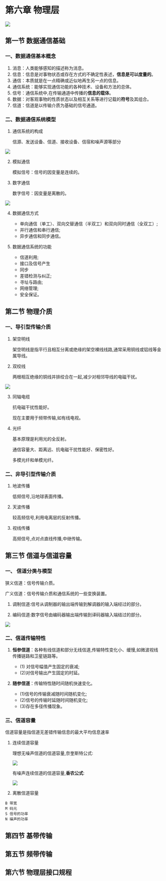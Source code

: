 # 第六章 物理层

![](F:\自考\计算机网络原理\img\2020-06-08_142218.jpg)

## 第一节 数据通信基础

###  一、数据通信基本概念

1. 消息：人类能够感知的描述称为消息。
2. 信息：信息是对事物状态或存在方式的不确定性表述，**信息是可以度量的**。
3. 通信：本质就是在一点精确或近似地再生另一点的信息。
4. 通信系统：能够实现通信功能的各种技术、设备和方法的总体。
5. 信号：通信系统中,在传输通道中传播的**信息的载体**。
6. 数据：对客观事物的性质状态以及相互关系等进行记载的**符号**及其组合。
7. 信道：信道是以传输介质为基础的信号通道。

###  二、数据通信系统模型

1. 通信系统的构成

   信源、发送设备、信道、接收设备、信宿和噪声源等部分

![](F:\自考\计算机网络原理\img\2020-06-08_142925.jpg)

2. 模拟通信

   模拟信号：信号的因变量是连续的。

3. 数字通信

   数字信号：因变量是离散的。

![](F:\自考\计算机网络原理\img\2020-06-08_143217.jpg)

4. 数据通信方式
   - 单向通信（单工）、双向交替通信（半双工）和双向同时通信（全双工）;
   - 并行通信和串行通信;
   - 异步通信和同步通信。

5. 数据通信系统的功能
   - 信道利用;
   - 接口及信号产生
   - 同步
   - 差错检测与纠正;
   - 寻址与路由;
   - 网络管理;
   - 安全保证。

## 第二节 物理介质

### 一、导引型传输介质

1. 架空明线

   架空明线是指平行且相互分离或绝缘的架空裸线线路,通常采用铜线或铝线等金属导线。

2. 双绞线

   两根相互绝缘的铜线并排绞合在一起,减少对相邻导线的电磁干扰。

![](F:\自考\计算机网络原理\img\2020-06-08_143929.jpg)

3. 同轴电缆

   抗电磁干扰性能好。

   现在主要用于频带传输,如有线电视。

4. 光纤

   基本原理是利用光的全反射。

   通信容量大、距离远、抗电磁干扰性能好、保密性好。

   多模光纤和单模光纤。

###  二、非导引型传输介质

1. 地波传播

   低频信号,沿地球表面传播。

2. 天波传播

   较高频信号,利用电离层的反射传播。

3. 视线传播

   高频信号,点对点直线传播,中继传输。

## 第三节 信道与信道容量

### 一、 信道分类与模型

 狭义信道：信号传输介质。

 广义信道：信号传输介质和通信系统的一些变换装置。

1. 调制信道:信号从调制器的输出端传输到解调器的输入端经过的部分。

2. 编码信道:数字信号由编码器输出端传输到译码器输入端结过的部分。

![](F:\自考\计算机网络原理\img\2020-06-08_150322.jpg)

###  二、信道传输特性

1. **恒参信道**：各种有线信道和部分无线信道,传输特性变化小、缓慢,如微波视线传播链路和卫星链路等。
   - (1) 对信号幅值产生固定的衰减;
   - (2)对信号输出产生固定的时延。

2. **随参信道**：传输特性随时间随机快速变化。
   - (1)信号的传输衰减随时间随机变化;
   - (2)信号的传输时延随时间随机变化;
   - (3)存在多径传播现象。

### 三、信道容量

信道容量是指信道无差错传输信息的最大平均信息速率

1. 连续信道容量

   理想无噪声信道的信道容量,奈奎斯特公式:

   ![](F:\自考\计算机网络原理\img\2020-06-08_150732.jpg)

   

   有噪声连续信道的信道容量,**香农公式**:

   ![](F:\自考\计算机网络原理\img\2020-06-08_150746.jpg)

2. 离散信道容量

```
B 带宽
M 码元
S 信号的功率
N 噪声的功率
```



## 第四节 基带传输

## 第五节 频带传输

## 第六节 物理层接口规程

